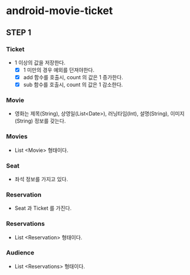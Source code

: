 # android-movie-ticket

## STEP 1

### Ticket

- 1 이상의 값을 저장한다.
    - [x] 1 미만의 경우 예외를 던져야한다.
    - [x] add 함수를 호출시, count 의 값은 1 증가한다.
    - [x] sub 함수를 호출시, count 의 값은 1 감소한다.

### Movie

- 영화는 제목(String), 상영일(List\<Date>), 러닝타임(Int), 설명(String), 이미지(String) 정보를 갖는다.

### Movies

- List \<Movie> 형태이다.

### Seat

- 좌석 정보를 가지고 있다.

### Reservation

- Seat 과 Ticket 를 가진다.

### Reservations

- List \<Reservation> 형태이다.

### Audience

- List \<Reservations> 형태이다.
